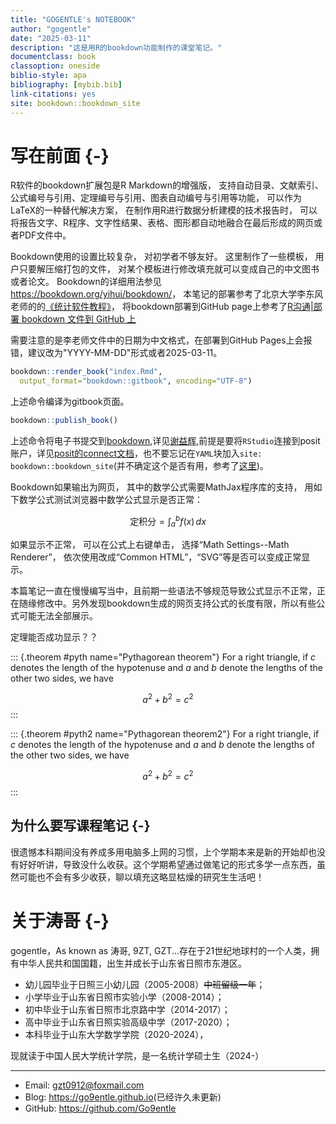 ```yaml
---
title: "GOGENTLE's NOTEBOOK"
author: "gogentle"
date: "2025-03-11"
description: "这是用R的bookdown功能制作的课堂笔记。"
documentclass: book
classoption: oneside
biblio-style: apa
bibliography: [mybib.bib]
link-citations: yes
site: bookdown::bookdown_site
---
```




# 写在前面 {-}

R软件的bookdown扩展包是R Markdown的增强版，
支持自动目录、文献索引、公式编号与引用、定理编号与引用、图表自动编号与引用等功能，
可以作为LaTeX的一种替代解决方案，
在制作用R进行数据分析建模的技术报告时，
可以将报告文字、R程序、文字性结果、表格、图形都自动地融合在最后形成的网页或者PDF文件中。

Bookdown使用的设置比较复杂，
对初学者不够友好。
这里制作了一些模板，
用户只要解压缩打包的文件，
对某个模板进行修改填充就可以变成自己的中文图书或者论文。
Bookdown的详细用法参见<https://bookdown.org/yihui/bookdown/>，
本笔记的部署参考了北京大学李东风老师的的[《统计软件教程》](http://www.math.pku.edu.cn/teachers/lidf/docs/Rbook/html/_Rbook/index.html)，
将bookdown部署到GitHub page上参考了[R沟通|部署 bookdown 文件到 GitHub 上](https://developer.aliyun.com/article/1227300)

需要注意的是李老师文件中的日期为中文格式，在部署到GitHub Pages上会报错，建议改为"YYYY-MM-DD"形式或者2025-03-11。


``` r
bookdown::render_book("index.Rmd", 
  output_format="bookdown::gitbook", encoding="UTF-8")
```
上述命令编译为gitbook页面。




``` r
bookdown::publish_book()
```
上述命令将电子书提交到[bookdown](https://bookdown.org),详见[谢益辉](https://bookdown.org/yihui/bookdown/rstudio-connect.html),前提是要将`RStudio`连接到posit账户，详见[posit的connect文档](https://docs.posit.co/connect/user/publishing-rstudio/)，也不要忘记在`YAML`块加入`site: bookdown::bookdown_site`(并不确定这个是否有用，参考了[这里](https://support.posit.co/hc/en-us/articles/115009036948-Using-Bookdown-in-the-RStudio-IDE-and-RStudio-Connect))。

Bookdown如果输出为网页，
其中的数学公式需要MathJax程序库的支持，
用如下数学公式测试浏览器中数学公式显示是否正常：

$$
\text{定积分} = \int_a^b f(x) \,dx
$$

如果显示不正常，
可以在公式上右键单击，
选择“Math Settings--Math Renderer”，
依次使用改成“Common HTML”，“SVG”等是否可以变成正常显示。

本篇笔记一直在慢慢编写当中，且前期一些语法不够规范导致公式显示不正常，正在随缘修改中。另外发现bookdown生成的网页支持公式的长度有限，所以有些公式可能无法全部展示。

定理能否成功显示？？

::: {.theorem #pyth name="Pythagorean theorem"}
For a right triangle, if $c$ denotes the length of the hypotenuse
and $a$ and $b$ denote the lengths of the other two sides, we have

$$a^2 + b^2 = c^2$$
:::

::: {.theorem #pyth2 name="Pythagorean theorem2"}
For a right triangle, if $c$ denotes the length of the hypotenuse
and $a$ and $b$ denote the lengths of the other two sides, we have

$$a^2 + b^2 = c^2$$
:::

## 为什么要写课程笔记 {-}  
很遗憾本科期间没有养成多用电脑多上网的习惯，上个学期本来是新的开始却也没有好好听讲，导致没什么收获。这个学期希望通过做笔记的形式多学一点东西，虽然可能也不会有多少收获，聊以填充这略显枯燥的研究生生活吧！

# 关于涛哥 {-}  

gogentle，As known as 涛哥, 9ZT, GZT...存在于21世纪地球村的一个人类，拥有中华人民共和国国籍，出生并成长于山东省日照市东港区。  

- 幼儿园毕业于日照三小幼儿园（2005-2008）~~中班留级一年~~；  
- 小学毕业于山东省日照市实验小学（2008-2014）；  
- 初中毕业于山东省日照市北京路中学（2014-2017）；  
- 高中毕业于山东省日照实验高级中学（2017-2020）；  
- 本科毕业于山东大学数学学院（2020-2024），   

现就读于中国人民大学统计学院，是一名统计学硕士生（2024-） 

----  

* Email: <gzt0912@foxmail.com>
* Blog: <https://go9entle.github.io>(已经许久未更新)
* GitHub: <https://github.com/Go9entle>






